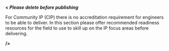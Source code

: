 **< _Please delete before publishing_**
 
For Community IP (CIP) there is no accreditation requirement for engineers to be able to deliver. In this section please offer recommended readiness resources for the field to use to skill up on the IP focus areas before delivering.

**/>**  
